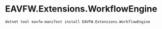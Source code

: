 ﻿# EAVFW.Extensions.WorkflowEngine

```
dotnet tool eavfw-manifest install EAVFW.Extensions.WorkflowEngine
```
